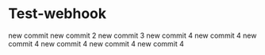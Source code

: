 # Test-webhook
new commit
new commit 2
new commit 3
new commit 4
new commit 4
new commit 4
new commit 4
new commit 4
new commit 4